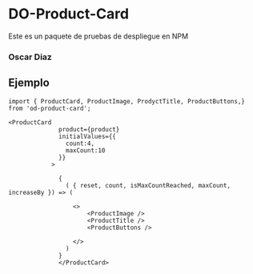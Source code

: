# DO-Product-Card

Este es un paquete de pruebas de despliegue en NPM

### Oscar Diaz 

## Ejemplo 


```
import { ProductCard, ProductImage, ProdyctTitle, ProductButtons,} from 'od-product-card';

```
```
<ProductCard
              product={product}
              initialValues={{
                count:4,
                maxCount:10
              }}
            >

              {
                ( { reset, count, isMaxCountReached, maxCount, increaseBy }) => (

                  <>
                      <ProductImage />
                      <ProductTitle />
                      <ProductButtons />
                  
                  </>
                )
              }
              </ProductCard>

```